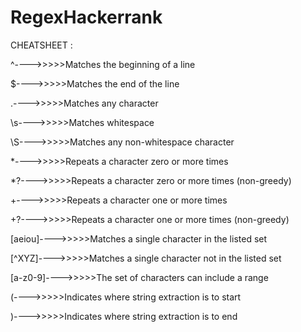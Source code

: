 # RegexHackerrank

CHEATSHEET :

^---->>>>>Matches the beginning of a line

$---->>>>>Matches the end of the line

.---->>>>>Matches any character

\s---->>>>>Matches whitespace

\S---->>>>>Matches any non-whitespace character

*---->>>>>Repeats a character zero or more times

*?---->>>>>Repeats a character zero or more times (non-greedy)

+---->>>>>Repeats a character one or more times

+?---->>>>>Repeats a character one or more times (non-greedy)

[aeiou]---->>>>>Matches a single character in the listed set

[^XYZ]---->>>>>Matches a single character not in the listed set

[a-z0-9]---->>>>>The set of characters can include a range

(---->>>>>Indicates where string extraction is to start

)---->>>>>Indicates where string extraction is to end
